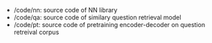   - /code/nn: source code of NN library
  - /code/qa: source code of similary question retrieval model
  - /code/pt: source code of pretraining encoder-decoder on question retreival corpus
